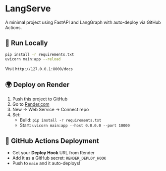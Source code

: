 # LangServe

A minimal project using FastAPI and LangGraph with auto-deploy via GitHub Actions.

## 🚀 Run Locally
```bash
pip install -r requirements.txt
uvicorn main:app --reload
```

Visit `http://127.0.0.1:8000/docs`

## 🌍 Deploy on Render
1. Push this project to GitHub
2. Go to [Render.com](https://render.com/)
3. New → Web Service → Connect repo
4. Set:
   - Build: `pip install -r requirements.txt`
   - Start: `uvicorn main:app --host 0.0.0.0 --port 10000`

## 🔁 GitHub Actions Deployment
- Get your **Deploy Hook** URL from Render
- Add it as a GitHub secret: `RENDER_DEPLOY_HOOK`
- Push to `main` and it auto-deploys!
